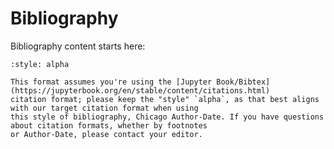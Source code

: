 # Bibliography

Bibliography content starts here:

```{bibliography}
:style: alpha
```

```{important}
This format assumes you're using the [Jupyter Book/Bibtex](https://jupyterbook.org/en/stable/content/citations.html)
citation format; please keep the "style" `alpha`, as that best aligns with our target citation format when using 
this style of bibliography, Chicago Author-Date. If you have questions about citation formats, whether by footnotes
or Author-Date, please contact your editor.
```
